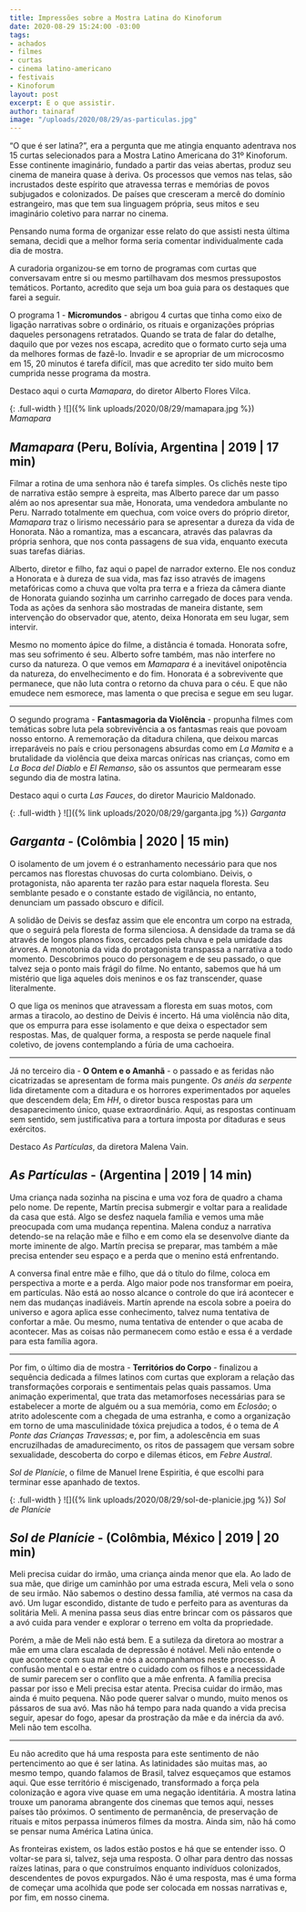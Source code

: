 ```yaml
---
title: Impressões sobre a Mostra Latina do Kinoforum
date: 2020-08-29 15:24:00 -03:00
tags:
- achados
- filmes
- curtas
- cinema latino-americano
- festivais
- Kinoforum
layout: post
excerpt: E o que assistir.
author: tainaraf
image: "/uploads/2020/08/29/as-particulas.jpg"
---
```


“O que é ser latina?”, era a pergunta que me atingia enquanto adentrava nos 15 curtas selecionados para a Mostra Latino Americana do 31º Kinoforum. Esse continente imaginário, fundado a partir das veias abertas, produz seu cinema de maneira quase à deriva. Os processos que vemos nas telas, são incrustados deste espírito que atravessa terras e memórias de povos subjugados e colonizados. De países que cresceram a mercê do domínio estrangeiro, mas que tem sua linguagem própria, seus mitos e seu imaginário coletivo para narrar no cinema.

Pensando numa forma de organizar esse relato do que assisti nesta última semana, decidi que a melhor forma seria comentar individualmente cada dia de mostra.

A curadoria organizou-se em torno de programas com curtas que conversavam entre si ou mesmo partilhavam dos mesmos pressupostos temáticos. Portanto, acredito que seja um boa guia para os destaques que farei a seguir.

O programa 1 - **Micromundos** - abrigou 4 curtas que tinha como eixo de ligação narrativas sobre o ordinário, os rituais e organizações próprias daqueles personagens retratados. Quando se trata de falar do detalhe, daquilo que por vezes nos escapa, acredito que o formato curto seja uma da melhores formas de fazê-lo. Invadir e se apropriar de um microcosmo em 15, 20 minutos é tarefa difícil, mas que acredito ter sido muito bem cumprida nesse programa da mostra.

Destaco aqui o curta *Mamapara*, do diretor Alberto Flores Vilca.

{: .full-width }
![]({% link uploads/2020/08/29/mamapara.jpg %})
_Mamapara_

## *Mamapara* (Peru, Bolívia, Argentina | 2019 | 17 min)

Filmar a rotina de uma senhora não é tarefa simples. Os clichês neste tipo de narrativa estão sempre à espreita, mas Alberto parece dar um passo além ao nos apresentar sua mãe, Honorata, uma vendedora ambulante no Peru. Narrado totalmente em quechua, com voice overs do próprio diretor, *Mamapara* traz o lirismo necessário para se apresentar a dureza da vida de Honorata. Não a romantiza, mas a escancara, através das palavras da própria senhora, que nos conta passagens de sua vida, enquanto executa suas tarefas diárias.

Alberto, diretor e filho, faz aqui o papel de narrador externo. Ele nos conduz a Honorata e à dureza de sua vida, mas faz isso através de imagens metafóricas como a chuva que volta pra terra e a frieza da câmera diante de Honorata guiando sozinha um carrinho carregado de doces para venda. Toda as ações da senhora são mostradas de maneira distante, sem intervenção do observador que, atento, deixa Honorata em seu lugar, sem intervir.

Mesmo no momento ápice do filme, a distância é tomada. Honorata sofre, mas seu sofrimento é seu. Alberto sofre também, mas não interfere no curso da natureza. O que vemos em *Mamapara* é a inevitável onipotência da natureza, do envelhecimento e do fim. Honorata é a sobrevivente que permanece, que não luta contra o retorno da chuva para o céu. E que não emudece nem esmorece, mas lamenta o que precisa e segue em seu lugar.

***

O segundo programa - **Fantasmagoria da Violência** - propunha filmes com temáticas sobre luta pela sobrevivência a os fantasmas reais que povoam nosso entorno. A rememoração da ditadura chilena, que deixou marcas irreparáveis no país e criou personagens absurdas como em *La Mamita* e a brutalidade da violência que deixa marcas oníricas nas crianças, como em *La Boca del Diablo* e *El Remanso*, são os assuntos que permearam esse segundo dia de mostra latina.

Destaco aqui o curta *Las Fauces*, do diretor Mauricio Maldonado.

{: .full-width }
![]({% link uploads/2020/08/29/garganta.jpg %})
_Garganta_

## *Garganta* - (Colômbia | 2020 | 15 min)

O isolamento de um jovem é o estranhamento necessário para que nos percamos nas florestas chuvosas do curta colombiano. Deivis, o protagonista, não aparenta ter razão para estar naquela floresta. Seu semblante pesado e o constante estado de vigilância, no entanto, denunciam um passado obscuro e difícil.

A solidão de Deivis se desfaz assim que ele encontra um corpo na estrada, que o seguirá pela floresta de forma silenciosa. A densidade da trama se dá através de longos planos fixos, cercados pela chuva e pela umidade das árvores. A monotonia da vida do protagonista transpassa a narrativa a todo momento. Descobrimos pouco do personagem e de seu passado, o que talvez seja o ponto mais frágil do filme. No entanto, sabemos que há um mistério que liga aqueles dois meninos e os faz transcender, quase literalmente.

O que liga os meninos que atravessam a floresta em suas motos, com armas a tiracolo, ao destino de Deivis é incerto. Há uma violência não dita, que os empurra para esse isolamento e que deixa o espectador sem respostas. Mas, de qualquer forma, a resposta se perde naquele final coletivo, de jovens contemplando a fúria de uma cachoeira.

***

Já no terceiro dia - **O Ontem e o Amanhã** - o passado e as feridas não cicatrizadas se apresentam de forma mais pungente. *Os anéis da serpente* lida diretamente com a ditadura e os horrores experimentados por aqueles que descendem dela; Em *HH*, o diretor busca respostas para um desaparecimento único, quase extraordinário. Aqui, as respostas continuam sem sentido, sem justificativa para a tortura imposta por ditaduras e seus exércitos.

Destaco *As Partículas*, da diretora Malena Vain.

## *As Partículas* - (Argentina | 2019 | 14 min)

Uma criança nada sozinha na piscina e uma voz fora de quadro a chama pelo nome. De repente, Martín precisa submergir e voltar para a realidade da casa que está. Algo se desfez naquela família e vemos uma mãe preocupada com uma mudança repentina. Malena conduz a narrativa detendo-se na relação mãe e filho e em como ela se desenvolve diante da morte iminente de algo. Martín precisa se preparar, mas também a mãe precisa entender seu espaço e a perda que o menino está enfrentando.

A conversa final entre mãe e filho, que dá o título do filme, coloca em perspectiva a morte e a perda. Algo maior pode nos transformar em poeira, em partículas. Não está ao nosso alcance o controle do que irá acontecer e nem das mudanças inadiáveis. Martín aprende na escola sobre a poeira do universo e agora aplica esse conhecimento, talvez numa tentativa de confortar a mãe. Ou mesmo, numa tentativa de entender o que acaba de acontecer. Mas as coisas não permanecem como estão e essa é a verdade para esta família agora.

***

Por fim, o último dia de mostra - **Territórios do Corpo** - finalizou a sequência dedicada a filmes latinos com curtas que exploram a relação das transformações corporais e sentimentais pelas quais passamos. Uma animação experimental, que trata das metamorfoses necessárias para se estabelecer a morte de alguém ou a sua memória, como em *Eclosão*; o atrito adolescente com a chegada de uma estranha, e como a organização em torno de uma masculinidade tóxica prejudica a todos, é o tema de *A Ponte das Crianças Travessas*; e, por fim, a adolescência em suas encruzilhadas de amadurecimento, os ritos de passagem que versam sobre sexualidade, descoberta do corpo e dilemas éticos, em *Febre Austral*.

*Sol de Planície*, o filme de Manuel Irene Espiritia, é que escolhi para terminar esse apanhado de textos.

{: .full-width }
![]({% link uploads/2020/08/29/sol-de-planicie.jpg %})
_Sol de Planície_

## *Sol de Planície* - (Colômbia, México | 2019 | 20 min)

Meli precisa cuidar do irmão, uma criança ainda menor que ela. Ao lado de sua mãe, que dirige um caminhão por uma estrada escura, Meli vela o sono de seu irmão. Não sabemos o destino dessa família, até vermos na casa da avó. Um lugar escondido, distante de tudo e perfeito para as aventuras da solitária Meli. A menina passa seus dias entre brincar com os pássaros que a avó cuida para vender e explorar o terreno em volta da propriedade.

Porém, a mãe de Meli não está bem. E a sutileza da diretora ao mostrar a mãe em uma clara escalada de depressão é notável. Meli não entende o que acontece com sua mãe e nós a acompanhamos neste processo. A confusão mental e o estar entre o cuidado com os filhos e a necessidade de sumir parecem ser o conflito que a mãe enfrenta. A família precisa passar por isso e Meli precisa estar atenta. Precisa cuidar do irmão, mas ainda é muito pequena. Não pode querer salvar o mundo, muito menos os pássaros de sua avó. Mas não há tempo para nada quando a vida precisa seguir, apesar do fogo, apesar da prostração da mãe e da inércia da avó. Meli não tem escolha.

***

Eu não acredito que há uma resposta para este sentimento de não pertencimento ao que é ser latina. As latinidades são muitas mas, ao mesmo tempo, quando falamos de Brasil, talvez esqueçamos que estamos aqui. Que esse território é miscigenado, transformado a força pela colonização e agora vive quase em uma negação identitária. A mostra latina trouxe um panorama abrangente dos cinemas que temos aqui, nesses países tão próximos. O sentimento de permanência, de preservação de rituais e mitos perpassa inúmeros filmes da mostra. Ainda sim, não há como se pensar numa América Latina única.

As fronteiras existem, os lados estão postos e há que se entender isso. O voltar-se para si, talvez, seja uma resposta. O olhar para dentro das nossas raízes latinas, para o que construímos enquanto indivíduos colonizados, descendentes de povos expurgados. Não é uma resposta, mas é uma forma de começar uma acolhida que pode ser colocada em nossas narrativas e, por fim, em nosso cinema.


